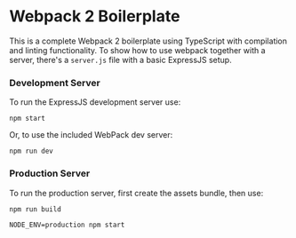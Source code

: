# Webpack 2 Boilerplate

This is a complete Webpack 2 boilerplate using TypeScript with compilation and linting functionality. To show how to use webpack together with a server, there's a `server.js` file with a basic ExpressJS setup.

### Development Server
To run the ExpressJS development server use:

~~~
npm start
~~~

Or, to use the included WebPack dev server:

~~~
npm run dev
~~~


### Production Server
To run the production server, first create the assets bundle, then use:
~~~
npm run build

NODE_ENV=production npm start
~~~
